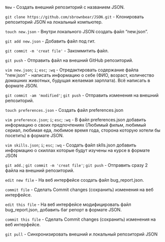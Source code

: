`New` - Создать внешний репозиторий c названием JSON.

`git clone https://github.com/sbrownbear/JSON.git` - Клонировать репозиторий JSON на локальный компьютер.

`touch new.json` - Внутри локального JSON создать файл “new.json”.

`git add new.json` - Добавить файл под гит.

`git commit -m 'creat file'` - Закоммитить файл.

`git push` - Отправить файл на внешний GitHub репозиторий.

`vim new.json`;
`i`;
`esc`;
`:wq` - Отредактировать содержание файла “new.json” - написать информацию о себе (ФИО, возраст, количество домашних животных, будущая желаемая зарплата). Всё написать в формате JSON.

`git commit -am 'modified'`;
`git push` - Отправить изменения на внешний репозиторий.

`touch preferences.json` - Создать файл preferences.json

`vim preference.json`;
`i`;
`esc`;
`:wq` - В файл preferences.json добавить информацию о своих предпочтениях (Любимый фильм, любимый сериал, любимая еда, любимое время года, сторона которую хотели бы посетить) в формате JSON.

`vim skills.json`;
`i`;
`esc`;
`:wq` - Создать файл sklls.json добавить информацию о скиллах которые будут изучены на курсе в формате JSON

`git add.`;
`git commit -m 'creat file'`;
`git push` - Отправить сразу 2 файла на внешний репозиторий.

`edit new file` - На веб интерфейсе создать файл bug_report.json.

`commit file` - Сделать Commit changes (сохранить) изменения на веб интерфейсе.

`edit this file` - На веб интерфейсе модифицировать файл bug_report.json, добавить баг репорт в формате JSON.

`commit this file` - Сделать Commit changes (сохранить) изменения на веб интерфейсе.

`git pull` - Синхронизировать внешний и локальный репозиторий JSON
